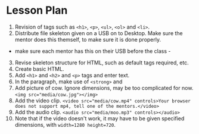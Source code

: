 # Lesson Plan
1. Revision of tags such as `<h1>`, `<p>`, `<ul>`, `<ol>` and `<li>`.
2. Distribute file skeleton given on a USB on to Desktop. Make sure the mentor does this themself, to make sure it is done properly.
 - make sure each mentor has this on their USB before the class - 
3. Revise skeleton structure for HTML, such as default tags required, etc.
4. Create basic HTML.
5. Add `<h1>` and `<h2>` and `<p>` tags and enter text.
6. In the paragraph, make use of `<strong>` and 
7. Add picture of cow. Ignore dimensions, may be too complicated for now. `<img src="media/cow.jpg"></img>`
8. Add the video clip. `<video src="media/cow.mp4" controls>Your browser does not support mp4, tell one of the mentors.</video>`
9. Add the audio clip. `<audio src="media/moo.mp3" controls></audio>`
10. Note that if the video doesn't work, it may have to be given specified dimensions, with `width=1280 height=720`.
